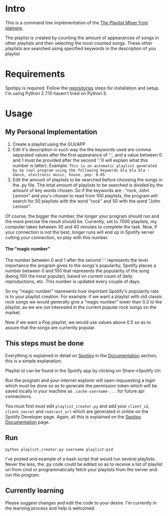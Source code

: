 # Intro
This is a command line implementation of the [The Playlist Miner from plamere](https://github.com/plamere/playlistminer).

The playlist is created by counting the amount of appearances of songs in other playlists and then selecting the most counted songs. These other playlists are searched using specified keywords in the description of you playlist

# Requirements
Spotipy is required. Follow the [repositories](https://github.com/plamere/spotipy) steps for installation and setup.
I'm using Python 2.7.10 haven't tried on Python 3.


# Usage
## My Personal Implementation
1. Create a playlist using the GUI/APP
2. Edit it's description in such way the the keywords used are comma separated values after the first appearance of ':', and a value between 0 and 1 must be provided after the second ':'(I will explain what this number is latter).
  Example: `This is an automatic playlist generated by my cool program using the following keywords bla bla bla : dance, electronic music, house, pop: 0.05`
3. Edit the amount of playlists to be searched before choosing the songs in the .py file.
  The total amount of playlists to be searched is divided by the amount of key words chosen. So if the keywords are : "rock, John Lennon" and you'v chosen to read from 100 playlists, the program will search for 50 playlists with the word "rock" and 50 with the word "John Lennon".
  
  Of course, the bigger the number, the longer your program should run and the more precise the result should be. Currently, set to 7000 playlists, my computer takes between 30 and 40 minutes to complete the task. Now, if your connection is not the best, longer runs will end up in Spotify server cutting your connection, so play with this number.

#### The "magic number"
The number between 0 and 1 after the second ':' represents the level importance the program gives to the songs's popularity; Spotify places a number between 0 and 100 that represents the popularity of the song (being 100 the most popular), based on current count of daily reproductions, etc. This number is updated every couple of days.

So my "magic number" represents how important Spotify's popularity rate is to your playlist creation. For example: if we want a playlist with old classic rock songs we would generally give a "magic number" lower than 0.3 to the playlist, as we are not interested in the current popular rock songs on the market.

Now if we want a Pop playlist, we would use values above 0.5 so as to assure that the songs are currently popular.

## This steps must be done
Everything is explained in detail on [Spotipy](https://github.com/plamere/spotipy) in the [Documentation](https://github.com/plamere/spotipy#documentation) section, this is a simple explanation.

Playlist id can be found in the Spotify app by clicking on Share->Spotify Uri.

Run the program and your internet explorer will open requuesting a login which must be done so as to generate the permission token which will be saved locally in your machine as `.cache-username-...` for future api connections.

You must first must edit `playlist_creator.py` and add your `client_id`, `client_secret` and `redirect_url` which are generated in online on the Spotify Developer page. Again, all this is explained on the [Spotipy Documentation](https://github.com/plamere/spotipy#documentation) page. 

## Run
`python playlist_creator.py username playlist:pid`

I've posted and example of a bash script that would run several playlists. Never the less, the .py code could be edited so as to receive a list of playlist uri from cmd or programmatically fetch your playlists from the server and run the program.

## Currently learning
Please suggest changes and edit the code to your desire. I'm currently in the learning process and help is welcomed.
